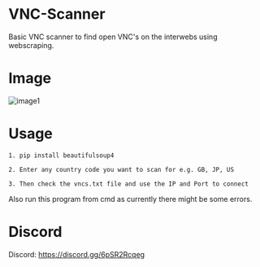 # VNC-Scanner
Basic VNC scanner to find open VNC's on the interwebs using webscraping.

# Image
![image1](https://i.postimg.cc/6p6DSyGg/image.png)

# Usage

`1. pip install beautifulsoup4`

`2. Enter any country code you want to scan for e.g. GB, JP, US`

`3. Then check the vncs.txt file and use the IP and Port to connect`

Also run this program from cmd as currently there might be some errors.

# Discord
Discord: https://discord.gg/6pSR2Rcqeg

